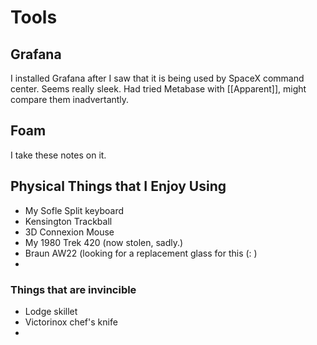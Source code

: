 # Tools

## Grafana

I installed Grafana after I saw that it is being used by SpaceX command center. Seems really sleek. Had tried Metabase with [[Apparent]], might compare them inadvertantly. 

## Foam

I take these notes on it.

## Physical Things that I Enjoy Using

- My Sofle Split keyboard
- Kensington Trackball
- 3D Connexion Mouse
- My 1980 Trek 420 (now stolen, sadly.)
- Braun AW22 (looking for a replacement glass for this (: )
- 

### Things that are invincible 

- Lodge skillet 
- Victorinox chef's knife
- 